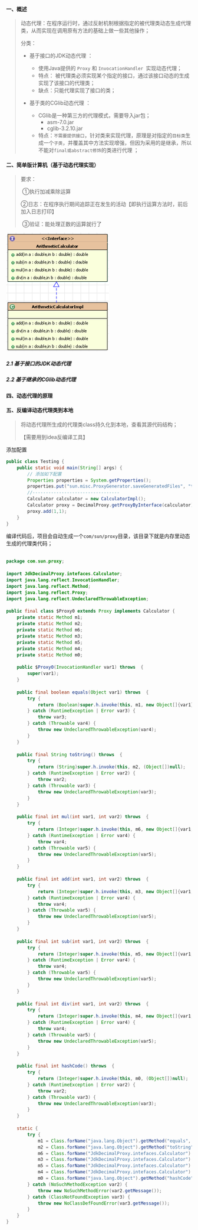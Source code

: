 #### 一、概述

> 动态代理：在程序运行时，通过反射机制根据指定的被代理类动态生成代理类，从而实现在调用原有方法的基础上做一些其他操作；
>
> 
>
> 分类：
>
> * 基于接口的JDK动态代理 ：
>   * 使用Java提供的 `Proxy` 和 `InvocationHandler `实现动态代理；
>   * 特点： 被代理类必须实现某个指定的接口，通过该接口动态的生成实现了该接口的代理类；
>   * 缺点：只能代理实现了接口的类；
>
> * 基于类的CGlib动态代理 ：
>   * CGlib是一种第三方的代理模式，需要导入jar包；
>     * asm-7.0.jar
>     * cglib-3.2.10.jar
>   * 特点：`不需要提供接口`，针对类来实现代理，原理是对指定的`目标类`生成一个`子类`，并覆盖其中方法实现增强，但因为采用的是继承，所以不能对`final或abstract修饰`的类进行代理 ；



#### 二、简单版计算机（基于动态代理实现）

>  要求：
>
> ​    ①执行加减乘除运算
>
> ​    ②日志：在程序执行期间追踪正在发生的活动【即执行运算方法时，前后加入日志打印】
>
> ​    ③验证：能处理正数的运算就行了

<img src=".\imgs\img1.png"/>



##### 2.1 基于接口的JDK动态代理

##### 2.2 基于继承的CGlib动态代理 





#### 四、动态代理的原理







#### 五、反编译动态代理类到本地

> 将动态代理所生成的代理类class持久化到本地，查看其源代码结构；
>
> 【需要用到idea反编译工具】



添加配置

```java
public class Testing {
    public static void main(String[] args) {
		// 添加如下配置
        Properties properties = System.getProperties();
        properties.put("sun.misc.ProxyGenerator.saveGeneratedFiles", "true");
        //---------------------------------
        Calculator calculator = new CalculatorImpl();
        Calculator proxy = DecimalProxy.getProxyByInterface(calculator);
        proxy.add(1,1);
    }
}
```

编译代码后，项目会自动生成一个`com/sun/proxy`目录，该目录下就是内存里动态生成的代理类代码；



```java

package com.sun.proxy;

import JdkDecimalProxy.intefaces.Calculator;
import java.lang.reflect.InvocationHandler;
import java.lang.reflect.Method;
import java.lang.reflect.Proxy;
import java.lang.reflect.UndeclaredThrowableException;

public final class $Proxy0 extends Proxy implements Calculator {
    private static Method m1;
    private static Method m2;
    private static Method m6;
    private static Method m3;
    private static Method m5;
    private static Method m4;
    private static Method m0;

    public $Proxy0(InvocationHandler var1) throws  {
        super(var1);
    }

    public final boolean equals(Object var1) throws  {
        try {
            return (Boolean)super.h.invoke(this, m1, new Object[]{var1});
        } catch (RuntimeException | Error var3) {
            throw var3;
        } catch (Throwable var4) {
            throw new UndeclaredThrowableException(var4);
        }
    }

    public final String toString() throws  {
        try {
            return (String)super.h.invoke(this, m2, (Object[])null);
        } catch (RuntimeException | Error var2) {
            throw var2;
        } catch (Throwable var3) {
            throw new UndeclaredThrowableException(var3);
        }
    }

    public final int mul(int var1, int var2) throws  {
        try {
            return (Integer)super.h.invoke(this, m6, new Object[]{var1, var2});
        } catch (RuntimeException | Error var4) {
            throw var4;
        } catch (Throwable var5) {
            throw new UndeclaredThrowableException(var5);
        }
    }

    public final int add(int var1, int var2) throws  {
        try {
            return (Integer)super.h.invoke(this, m3, new Object[]{var1, var2});
        } catch (RuntimeException | Error var4) {
            throw var4;
        } catch (Throwable var5) {
            throw new UndeclaredThrowableException(var5);
        }
    }

    public final int sub(int var1, int var2) throws  {
        try {
            return (Integer)super.h.invoke(this, m5, new Object[]{var1, var2});
        } catch (RuntimeException | Error var4) {
            throw var4;
        } catch (Throwable var5) {
            throw new UndeclaredThrowableException(var5);
        }
    }

    public final int div(int var1, int var2) throws  {
        try {
            return (Integer)super.h.invoke(this, m4, new Object[]{var1, var2});
        } catch (RuntimeException | Error var4) {
            throw var4;
        } catch (Throwable var5) {
            throw new UndeclaredThrowableException(var5);
        }
    }

    public final int hashCode() throws  {
        try {
            return (Integer)super.h.invoke(this, m0, (Object[])null);
        } catch (RuntimeException | Error var2) {
            throw var2;
        } catch (Throwable var3) {
            throw new UndeclaredThrowableException(var3);
        }
    }

    static {
        try {
            m1 = Class.forName("java.lang.Object").getMethod("equals", Class.forName("java.lang.Object"));
            m2 = Class.forName("java.lang.Object").getMethod("toString");
            m6 = Class.forName("JdkDecimalProxy.intefaces.Calculator").getMethod("mul", Integer.TYPE, Integer.TYPE);
            m3 = Class.forName("JdkDecimalProxy.intefaces.Calculator").getMethod("add", Integer.TYPE, Integer.TYPE);
            m5 = Class.forName("JdkDecimalProxy.intefaces.Calculator").getMethod("sub", Integer.TYPE, Integer.TYPE);
            m4 = Class.forName("JdkDecimalProxy.intefaces.Calculator").getMethod("div", Integer.TYPE, Integer.TYPE);
            m0 = Class.forName("java.lang.Object").getMethod("hashCode");
        } catch (NoSuchMethodException var2) {
            throw new NoSuchMethodError(var2.getMessage());
        } catch (ClassNotFoundException var3) {
            throw new NoClassDefFoundError(var3.getMessage());
        }
    }
}
```

